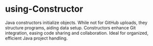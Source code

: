 # using-Constructor
 Java constructors initialize objects. While not for GitHub uploads, they structure programs, aiding data setup. Constructors enhance Git integration, easing code sharing and collaboration. Ideal for organized, efficient Java project handling.
